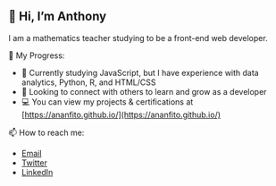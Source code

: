 ## 👋 Hi, I’m Anthony 
I am a mathematics teacher studying to be a front-end web developer.

🎯 My Progress: 
- 📖 Currently studying JavaScript, but I have experience with data analytics, Python, R, and HTML/CSS
- 🤝 Looking to connect with others to learn and grow as a developer
- 💻 You can view my projects & certifications at [https://ananfito.github.io/](https://ananfito.github.io/)

📫 How to reach me:
 - [Email](https://anthonynanfito.com/contact/)
 - [Twitter](https://twitter.com/wordsbyfifi/)
 - [LinkedIn](http://www.linkedin.com/in/anthonynanfito/)
